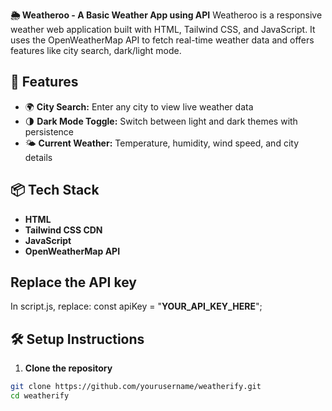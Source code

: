 **🌦️ Weatheroo - A Basic Weather App using API**
Weatheroo is a responsive weather web application built with HTML, Tailwind CSS, and JavaScript. 
It uses the OpenWeatherMap API to fetch real-time weather data and offers features like city search, dark/light mode.


## 🔧 Features

- 🌍 **City Search:** Enter any city to view live weather data  
- 🌗 **Dark Mode Toggle:** Switch between light and dark themes with persistence   
- 🌤️ **Current Weather:** Temperature, humidity, wind speed, and city details  


## 📦 Tech Stack

- **HTML**
- **Tailwind CSS CDN**
- **JavaScript**
- **OpenWeatherMap API**

## Replace the API key

In script.js, replace:
const apiKey = "**YOUR_API_KEY_HERE**";


## 🛠️ Setup Instructions

1. **Clone the repository**

```bash
git clone https://github.com/yourusername/weatherify.git
cd weatherify
```
